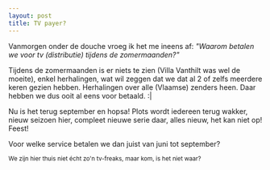 ```yaml
---
layout: post
title: TV payer?
---
```

Vanmorgen onder de douche vroeg ik het me ineens af: _"Waarom betalen we voor tv (distributie) tijdens de zomermaanden?"_

Tijdens de zomermaanden is er niets te zien (Villa Vanthilt was wel de moeite), enkel herhalingen, wat wil zeggen dat we dat al 2 of zelfs meerdere keren gezien hebben. Herhalingen over alle (Vlaamse) zenders heen. Daar hebben we dus ooit al eens voor betaald. :|

Nu is het terug september en hopsa! Plots wordt iedereen terug wakker, nieuw seizoen hier, compleet nieuwe serie daar, alles nieuw, het kan niet op! Feest!

Voor welke service betalen we dan juist van juni tot september?

<small>We zijn hier thuis niet écht zo'n tv-freaks, maar kom, is het niet waar?</small>
<div style="clear:both;">&nbsp;</div>